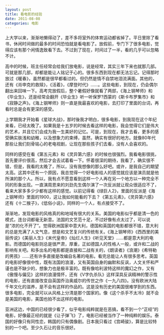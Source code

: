 ```yaml
---
layout: post
title: 看电影的经验
date: 2011-08-08
categories: 电影
---
```

上大学以来，渐渐地懒得动了，差不多将室外的体育运动都省掉了。平日里除了看书，休闲时间做的最多的时间恐怕就是看电影了。放假前，专门下了很多电影，觉得应该有那个闲情逸致看下去。不过到了现在，时间过了一半，看的几乎可以忽略不计。


高中的时候，班主任经常会给我们放电影，说是经常，其实三年下来也就那几部。可就是那几部，却都是能让人铭记于心的。很多东西到现在都无法忘记。记得那时放过《暖春》，虽然都是很早都看过的。但仍然是情不自禁地泪流满面。其他的，还有《肖申克的救赎》，《活着》，《摩登时代》……。这些电影，到现在，仍会偶尔翻出来回味一下。高考完放假后，整个暑假好像就看了两部，《海上钢琴师》和《毕业生》，还是经常会翻开《毕业生》听一听保罗?西蒙的《斯卡布罗集市》和《寂静之声》。《海上钢琴师》则一直是我最喜欢的电影，去打印了里面的台词，再看时总是会有更深的感受。
    
上学期我才开始看《星球大战》，那时後我才明白，很多电影，到我现在这个年纪来看，已经太晚了。如果我是十五岁的时候去看这样的电影，我会觉得它们是伟大的艺术，并且它们会成为我一生美好的记忆。可是，到现在，我才去看，更多的感受确实肤浅和幼稚，以及想象力的束缚，虽然，确实有很好的地方。就像80年代那些让我们刻骨铭心的老电视剧，让现在那些孩子们去看，没有人会喜欢的。
     
同样的感受在看《第五元素》和《灵异第六感》的时候也很强烈。我看电影很挑，首先要评价很高，然后才会去试着看一下。怀着很深的期待，我看了，确实很不错，但是，我看的太晚了，所以，没有我想像的那么好吧。或许，是我自己的期望太高。这其中还有一个原因，我总觉得一个好电影给人的感觉就应该是演员就是他所演的那个人。所以，我有点不愿意看到这样一个人再在另一个地方以一种完全不同的形象出现。一直演周恩来的刘劲先生偶尔演了一次反派就让观众很适应不了，看来大家多多少少都有这样的感觉。以前记得看《绿巨人2》，里面的反派是《海上钢琴师》里面的1900，这让我如何能看的下去？《第五元素》，《灵异第六感》还有《十二猴子》，《低俗小说》，同样的一个人，有点接受不了。
     
渐渐地，发现电影的风格真的和地域有很大的关系。美国的电影似乎都是清一色的模式，连台词都毫无新意。法国的文艺范十足，不过好像有点太过了，可以说是“浓的化不开了”。觉得欧洲国家中意大利，德国和英国的电影都很不错，意大利的总是充满了人文气息，想是和文艺复兴的传统有关。《海上钢琴师》《西西里的美丽传说》《美丽人生》《末代皇帝》《灿烂人生》《听见天堂》……都是意大利的电影。而德国的电影则总是很严肃，厚重，正如德国人的性格人一般，或许和二战的影响有关吧。和多出名的电影都是直接和二战有关的，《朗读者》《浪潮》《希特勒的男孩》……还有许多直接是改编自名著的电影。看完总能让人有很多思考。英国的电影好像很中性，既有法国的浪漫，又有英国自身的幽默和反讽，人文关怀和严谨也是不缺少的，想象力也是极丰富的。既有像哈利波特这样的魔幻之作，又有《傲慢与偏见》这样的浪漫情怀，还有《V字仇杀队》这样深具反讽精神的警示性的电影，还有直接改变自英国乔治奥威尔的传世之作《一九八四》。没有欧洲大陆千年文化的滋养，是不会有这样的作品的。这是没有历史的美国很难学到的东西。很多电影，完全就可以从风格上分清是那个国家的。像《这个杀手不太冷》就不会是美国的电影，美国也拍不出这样的电影。
    
亚洲这边，中国的已经很少看了，似乎电影纯粹就是在恶搞，看不到一个“正经”的电影，好像最正经的就是《让子弹飞》了，电影已经被当作了一种纯粹的娱乐。泰国的好像只有同性恋，韩国的只有偶像剧。日本我只看过《宫崎骏》，算是比较特别的一个吧。至少久石让的音乐很好。
